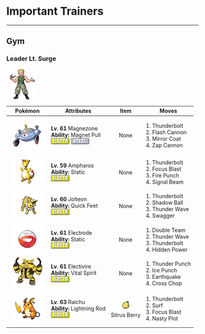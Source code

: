 # Important Trainers


---

## Gym

### Leader Lt. Surge

![Leader Lt. Surge](../../assets/important_trainers/lt_surge.png "Leader Lt. Surge")

| Pokémon | Attributes | Item | Moves |
|:-------:|------------|:----:|-------|
| ![Magnezone](../../assets/sprites/magnezone/front.gif "Magnezone: Exposure to a special magnetic field changed MAGNETON’s molecular structure, turning it into MAGNEZONE.") | **Lv. 61** Magnezone<br>**Ability:** <span class="tooltip" title="Prevents Steel-type Pokémon from escaping.">Magnet Pull</span><br>![electric](../../assets/types/electric.png "Electric") ![steel](../../assets/types/steel.png "Steel") | None | 1. <span class="tooltip" title="A strong electric blast is loosed at the foe. It may also leave the foe paralyzed.">Thunderbolt</span><br>2. <span class="tooltip" title="The user gathers all its light energy and releases it at once. It may also lower the foe’s Sp. Def stat.">Flash Cannon</span><br>3. <span class="tooltip" title="A retaliation move that counters any special attack, inflicting double the damage taken.">Mirror Coat</span><br>4. <span class="tooltip" title="The user fires an electric blast like a cannon to inflict damage and cause paralysis.">Zap Cannon</span> |
| ![Ampharos](../../assets/sprites/ampharos/front.gif "Ampharos: The tail’s tip shines brightly and can be seen from far away. It acts as a beacon for lost people.") | **Lv. 59** Ampharos<br>**Ability:** <span class="tooltip" title="Contact with the Pokémon may cause paralysis.">Static</span><br>![electric](../../assets/types/electric.png "Electric") | None | 1. <span class="tooltip" title="A strong electric blast is loosed at the foe. It may also leave the foe paralyzed.">Thunderbolt</span><br>2. <span class="tooltip" title="The user heightens its mental focus and unleashes its power. It may also lower the target’s Sp. Def.">Focus Blast</span><br>3. <span class="tooltip" title="The foe is punched with a fiery fist. It may leave the target with a burn. ">Fire Punch</span><br>4. <span class="tooltip" title="The user attacks with a sinister beam of light. It may also confuse the target. ">Signal Beam</span> |
| ![Jolteon](../../assets/sprites/jolteon/front.gif "Jolteon: It concentrates the weak electric charges emitted by its cells and launches wicked lightning bolts.") | **Lv. 60** Jolteon<br>**Ability:** <span class="tooltip" title="Boosts Speed if there is a status problem.">Quick Feet</span><br>![electric](../../assets/types/electric.png "Electric") | None | 1. <span class="tooltip" title="A strong electric blast is loosed at the foe. It may also leave the foe paralyzed.">Thunderbolt</span><br>2. <span class="tooltip" title="The user hurls a shadowy blob at the foe. It may also lower the foe’s Sp. Def stat.">Shadow Ball</span><br>3. <span class="tooltip" title="A weak electric charge is launched at the foe. It causes paralysis if it hits.">Thunder Wave</span><br>4. <span class="tooltip" title="The user enrages the foe into confusion. However, it also sharply raises the foe’s Attack stat.">Swagger</span> |
| ![Electrode](../../assets/sprites/electrode/front.gif "Electrode: It is dangerous. If it has too much electricity and has nothing to do, it amuses itself by exploding.") | **Lv. 61** Electrode<br>**Ability:** <span class="tooltip" title="Contact with the Pokémon may cause paralysis.">Static</span><br>![electric](../../assets/types/electric.png "Electric") | None | 1. <span class="tooltip" title="By moving rapidly, the user makes illusory copies of itself to raise its evasiveness. ">Double Team</span><br>2. <span class="tooltip" title="A weak electric charge is launched at the foe. It causes paralysis if it hits.">Thunder Wave</span><br>3. <span class="tooltip" title="A strong electric blast is loosed at the foe. It may also leave the foe paralyzed.">Thunderbolt</span><br>4. <span class="tooltip" title="A unique attack that varies in type and intensity depending on the Pokémon using it.">Hidden Power</span> |
| ![Electivire](../../assets/sprites/electivire/front.gif "Electivire: As its electric charge amplifies, blue sparks begin to crackle between its horns.") | **Lv. 61** Electivire<br>**Ability:** <span class="tooltip" title="Prevents the Pokémon from falling asleep.">Vital Spirit</span><br>![electric](../../assets/types/electric.png "Electric") | None | 1. <span class="tooltip" title="The foe is punched with an electrified fist. It may leave the target with paralysis.">Thunder Punch</span><br>2. <span class="tooltip" title="The foe is punched with an icy fist. It may leave the target frozen. ">Ice Punch</span><br>3. <span class="tooltip" title="The user sets off an earthquake that hits all the Pokémon in the battle. ">Earthquake</span><br>4. <span class="tooltip" title="The user delivers a double chop with its forearms crossed. It has a high critical-hit ratio.">Cross Chop</span> |
| ![Raichu](../../assets/sprites/raichu/front.gif "Raichu: When its electricity builds, its muscles are stimulated, and it becomes more aggressive than usual.") | **Lv. 63** Raichu<br>**Ability:** <span class="tooltip" title="The Pokémon draws in all Electric-type moves.">Lightning Rod</span><br>![electric](../../assets/types/electric.png "Electric") | ![Sitrus Berry](../../assets/items/sitrus_berry.png "Sitrus Berry")<br><span class="tooltip" title="It may be used or held by a Pokémon to heal the user’s HP a little.">Sitrus Berry</span> | 1. <span class="tooltip" title="A strong electric blast is loosed at the foe. It may also leave the foe paralyzed.">Thunderbolt</span><br>2. <span class="tooltip" title="It swamps the entire battlefield with a giant wave. It can also be used for crossing water.">Surf</span><br>3. <span class="tooltip" title="The user heightens its mental focus and unleashes its power. It may also lower the target’s Sp. Def.">Focus Blast</span><br>4. <span class="tooltip" title="The user stimulates its brain by thinking bad thoughts. It sharply raises the user’s Sp. Atk.">Nasty Plot</span> |


